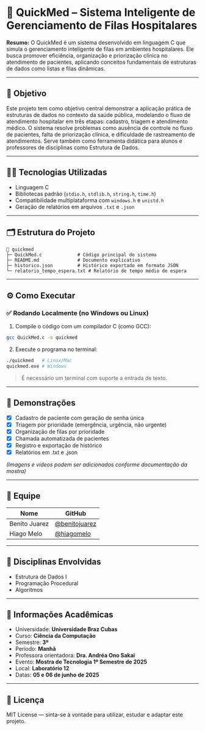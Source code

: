 # 🚀 QuickMed – Sistema Inteligente de Gerenciamento de Filas Hospitalares

**Resumo:**
O QuickMed é um sistema desenvolvido em linguagem C que simula o gerenciamento inteligente de filas em ambientes hospitalares. Ele busca promover eficiência, organização e priorização clínica no atendimento de pacientes, aplicando conceitos fundamentais de estruturas de dados como listas e filas dinâmicas.

---

## 🎯 Objetivo

Este projeto tem como objetivo central demonstrar a aplicação prática de estruturas de dados no contexto da saúde pública, modelando o fluxo de atendimento hospitalar em três etapas: cadastro, triagem e atendimento médico. O sistema resolve problemas como ausência de controle no fluxo de pacientes, falta de priorização clínica, e dificuldade de rastreamento de atendimentos. Serve também como ferramenta didática para alunos e professores de disciplinas como Estrutura de Dados.

---

## 👨‍💻 Tecnologias Utilizadas

* Linguagem C
* Bibliotecas padrão (`stdio.h`, `stdlib.h`, `string.h`, `time.h`)
* Compatibilidade multiplataforma com `windows.h` e `unistd.h`
* Geração de relatórios em arquivos `.txt` e `.json`

---

## 🗂️ Estrutura do Projeto

```
📆 quickmed
├─ QuickMed.c             # Código principal do sistema
├─ README.md              # Documento explicativo
├─ historico.json         # Histórico exportado em formato JSON
└─ relatorio_tempo_espera.txt # Relatório de tempo médio de espera
```

---

## ⚙️ Como Executar

### ✅ Rodando Localmente (no Windows ou Linux)

1. Compile o código com um compilador C (como GCC):

```bash
gcc QuickMed.c -o quickmed
```

2. Execute o programa no terminal:

```bash
./quickmed   # Linux/Mac
quickmed.exe # Windows
```

> É necessário um terminal com suporte a entrada de texto.

---

## 📸 Demonstrações

* [x] Cadastro de paciente com geração de senha única
* [x] Triagem por prioridade (emergência, urgência, não urgente)
* [x] Organização de filas por prioridade
* [x] Chamada automatizada de pacientes
* [x] Registro e exportação de histórico
* [x] Relatórios em .txt e .json 

*(Imagens e vídeos podem ser adicionados conforme documentação da mostra)*

---

## 👥 Equipe

| Nome                    | GitHub                                           |
| ----------------------- | ------------------------------------------------ |
| Benito Juarez           | [@benitojuarez](https://github.com/benitojuarez) |
| Hiago Melo              | [@hiagomelo](github.com/mkzzo)                   |

---

## 🧠 Disciplinas Envolvidas

* Estrutura de Dados I
* Programação Procedural
* Algoritmos

---

## 🏫 Informações Acadêmicas

* Universidade: **Universidade Braz Cubas**
* Curso: **Ciência da Computação**
* Semestre: **3º**
* Período: **Manhã**
* Professora orientadora: **Dra. Andréa Ono Sakai**
* Evento: **Mostra de Tecnologia 1º Semestre de 2025**
* Local: **Laboratório 12**
* Datas: **05 e 06 de junho de 2025**

---

## 📄 Licença

MIT License — sinta-se à vontade para utilizar, estudar e adaptar este projeto.
